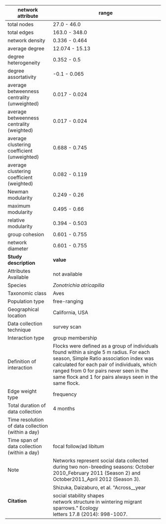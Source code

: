network attribute|range
---|---
total nodes|27.0 - 46.0
total edges|163.0 - 348.0
network density|0.336 - 0.464
average degree|12.074 - 15.13
degree heterogeneity|0.352 - 0.5
degree assortativity|-0.1 - 0.065
average betweenness centrality (unweighted)|0.017 - 0.024
average betweenness centrality (weighted)|0.017 - 0.024
average clustering coefficient (unweighted)|0.688 - 0.745
average clustering coefficient (weighted)|0.082 - 0.119
Newman modularity|0.249 - 0.26
maximum modularity|0.495 - 0.66
relative modularity|0.394 - 0.503
group cohesion|0.601 - 0.755
network diameter|0.601 - 0.755
**Study description**|**value**
Attributes Available|not available
Species|*Zonotrichia atricapilla*
Taxonomic class|Aves
Population type|free-ranging
Geographical location|California, USA
Data collection technique|survey scan
Interaction type|group membership
Definition of interaction|Flocks were defined as a group of individuals found within a single 5 m radius. For each season, Simple Ratio association index was calculated for each pair of individuals, which ranged from 0 for pairs never seen in the same flock and 1 for pairs always seen in the same flock. 
Edge weight type|frequency
Total duration of data collection|4 months
Time resolution of data collection (within a day)|
Time span of data collection (within a day)|focal follow/ad libitum
Note|Networks represent social data collected during two non-breeding seasons: October 2010_February 2011 (Season 2) and October2011_April 2012 (Season 3).
**Citation** | Shizuka, Daizaburo, et al. "Across__year social stability shapes <br> network structure in wintering migrant sparrows." Ecology <br> letters 17.8 (2014): 998-1007.